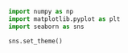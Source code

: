 ```python
import numpy as np
import matplotlib.pyplot as plt
import seaborn as sns

sns.set_theme()
```


```python

```
